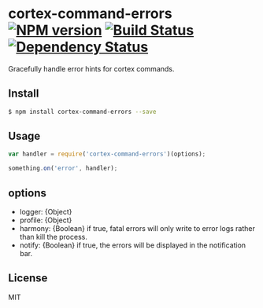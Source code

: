 # cortex-command-errors [![NPM version](https://badge.fury.io/js/cortex-command-errors.svg)](http://badge.fury.io/js/cortex-command-errors) [![Build Status](https://travis-ci.org/cortexjs/cortex-command-errors.svg?branch=master)](https://travis-ci.org/cortexjs/cortex-command-errors) [![Dependency Status](https://gemnasium.com/cortexjs/cortex-command-errors.svg)](https://gemnasium.com/cortexjs/cortex-command-errors)

Gracefully handle error hints for cortex commands.

## Install

```bash
$ npm install cortex-command-errors --save
```

## Usage

```js
var handler = require('cortex-command-errors')(options);

something.on('error', handler);
```

## options

- logger: {Object}
- profile: {Object}
- harmony: {Boolean} if true, fatal errors will only write to error logs rather than kill the process.
- notify: {Boolean} if true, the errors will be displayed in the notification bar.

## License

MIT
<!-- do not want to make nodeinit to complicated, you can edit this whenever you want. -->